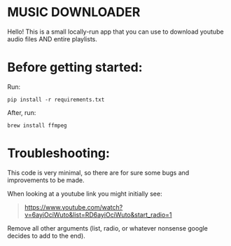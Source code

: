 # MUSIC DOWNLOADER

Hello! This is a small locally-run app that you can use to download youtube audio files AND entire playlists. 

# Before getting started:

Run:

` pip install -r requirements.txt `

After, run:

`brew install ffmpeg`

# Troubleshooting:

This code is very minimal, so there are for sure some bugs and improvements to be made. 

When looking at a youtube link you might initially see:

> https://www.youtube.com/watch?v=6ayiOciWuto&list=RD6ayiOciWuto&start_radio=1

Remove all other arguments (list, radio, or whatever nonsense google decides to add to the end). 